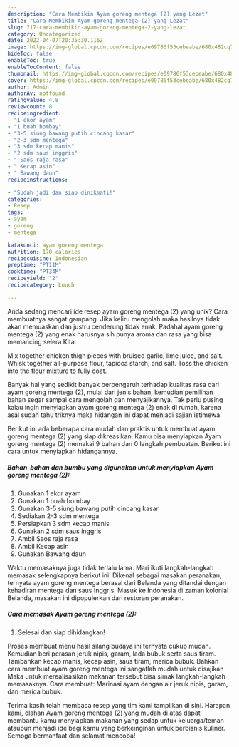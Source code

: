 ```yaml
---
description: "Cara Membikin Ayam goreng mentega (2) yang Lezat"
title: "Cara Membikin Ayam goreng mentega (2) yang Lezat"
slug: 717-cara-membikin-ayam-goreng-mentega-2-yang-lezat
category: Uncategorized
date: 2022-04-07T20:35:30.116Z
image: https://img-global.cpcdn.com/recipes/e09786f53cebeabe/680x482cq70/ayam-goreng-mentega-2-foto-resep-utama.jpg
hideToc: false
enableToc: true
enableTocContent: false
thumbnail: https://img-global.cpcdn.com/recipes/e09786f53cebeabe/680x482cq70/ayam-goreng-mentega-2-foto-resep-utama.jpg
cover: https://img-global.cpcdn.com/recipes/e09786f53cebeabe/680x482cq70/ayam-goreng-mentega-2-foto-resep-utama.jpg
author: Admin
authorAv: notfound
ratingvalue: 4.8
reviewcount: 8
recipeingredient:
- "1 ekor ayam"
- "1 buah bombay"
- "3-5 siung bawang putih cincang kasar"
- "2-3 sdm mentega"
- "3 sdm kecap manis"
- "2 sdm saus inggris"
- " Saos raja rasa"
- " Kecap asin"
- " Bawang daun"
recipeinstructions:

- "Sudah jadi dan siap dinikmati!"
categories:
- Resep
tags:
- ayam
- goreng
- mentega

katakunci: ayam goreng mentega 
nutrition: 170 calories
recipecuisine: Indonesian
preptime: "PT11M"
cooktime: "PT34M"
recipeyield: "2"
recipecategory: Lunch

---
```





Anda sedang mencari ide resep ayam goreng mentega (2) yang unik? Cara membuatnya sangat gampang. Jika keliru mengolah maka hasilnya tidak akan memuaskan dan justru cenderung tidak enak. Padahal ayam goreng mentega (2) yang enak harusnya sih punya aroma dan rasa yang bisa memancing selera Kita.





Mix together chicken thigh pieces with bruised garlic, lime juice, and salt. Whisk together all-purpose flour, tapioca starch, and salt. Toss the chicken into the flour mixture to fully coat.

Banyak hal yang sedikit banyak berpengaruh terhadap kualitas rasa dari ayam goreng mentega (2), mulai dari jenis bahan, kemudian pemilihan bahan segar sampai cara mengolah dan menyajikannya. Tak perlu pusing kalau ingin menyiapkan ayam goreng mentega (2) enak di rumah, karena asal sudah tahu triknya maka hidangan ini dapat menjadi sajian istimewa.






Berikut ini ada beberapa cara mudah dan praktis untuk membuat ayam goreng mentega (2) yang siap dikreasikan. Kamu bisa menyiapkan Ayam goreng mentega (2) memakai 9 bahan dan 0 langkah pembuatan. Berikut ini cara untuk menyiapkan hidangannya.

<!--inarticleads1-->

##### Bahan-bahan dan bumbu yang digunakan untuk menyiapkan Ayam goreng mentega (2):

1. Gunakan 1 ekor ayam
1. Gunakan 1 buah bombay
1. Gunakan 3-5 siung bawang putih cincang kasar
1. Sediakan 2-3 sdm mentega
1. Persiapkan 3 sdm kecap manis
1. Gunakan 2 sdm saus inggris
1. Ambil  Saos raja rasa
1. Ambil  Kecap asin
1. Gunakan  Bawang daun


Waktu memasaknya juga tidak terlalu lama. Mari ikuti langkah-langkah memasak selengkapnya berikut ini! Dikenal sebagai masakan peranakan, ternyata ayam goreng mentega berasal dari Belanda yang ditandai dengan kehadiran mentega dan saus Inggris. Masuk ke Indonesia di zaman kolonial Belanda, masakan ini dipopulerkan dari restoran peranakan. 

<!--inarticleads2-->

##### Cara memasak Ayam goreng mentega (2):


1. Selesai dan siap dihidangkan!

Proses membuat menu hasil silang budaya ini ternyata cukup mudah. Kemudian beri perasan jeruk nipis, garam, lada bubuk serta saus tiram. Tambahkan kecap manis, kecap asin, saus tiram, merica bubuk. Bahkan cara membuat ayam goreng mentega ini sangatlah mudah untuk disajikan Maka untuk merealisasikan makanan tersebut bisa simak langkah-langkah memasaknya. Cara membuat: Marinasi ayam dengan air jeruk nipis, garam, dan merica bubuk. 

Terima kasih telah membaca resep yang tim kami tampilkan di sini. Harapan kami, olahan Ayam goreng mentega (2) yang mudah di atas dapat membantu kamu menyiapkan makanan yang sedap untuk keluarga/teman ataupun menjadi ide bagi kamu yang berkeinginan untuk berbisnis kuliner. Semoga bermanfaat dan selamat mencoba!
